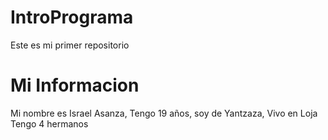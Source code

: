 # IntroPrograma
Este es mi primer repositorio
# Mi Informacion
Mi nombre es Israel Asanza, Tengo 19 años, soy de Yantzaza, Vivo en Loja
Tengo 4 hermanos
